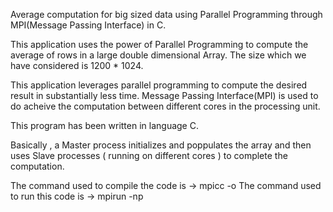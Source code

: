 Average computation for big sized data using Parallel Programming through MPI(Message Passing Interface) in C.

This application uses the power of Parallel Programming to compute the average of rows in a large double dimensional Array.
The size which we have considered is 1200 * 1024.

This application leverages parallel programming to compute the desired result in substantially less time.
Message Passing Interface(MPI) is used to do acheive the computation between different cores in the processing unit.

This program has been written in language C.

Basically  , a Master process initializes and poppulates the array and then uses Slave processes ( running on different cores )
to complete the computation.

The command used to compile the code is ->   mpicc -o <executable name>  <file name>
The command used to run this code is    ->   mpirun -np <no of parallel processors> <executable name> 